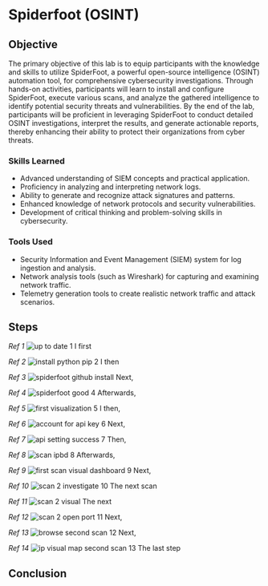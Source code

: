 # Spiderfoot (OSINT)

## Objective

The primary objective of this lab is to equip participants with the knowledge and skills to utilize SpiderFoot, a powerful open-source intelligence (OSINT) automation tool, for comprehensive cybersecurity investigations. Through hands-on activities, participants will learn to install and configure SpiderFoot, execute various scans, and analyze the gathered intelligence to identify potential security threats and vulnerabilities. By the end of the lab, participants will be proficient in leveraging SpiderFoot to conduct detailed OSINT investigations, interpret the results, and generate actionable reports, thereby enhancing their ability to protect their organizations from cyber threats.

### Skills Learned

- Advanced understanding of SIEM concepts and practical application.
- Proficiency in analyzing and interpreting network logs.
- Ability to generate and recognize attack signatures and patterns.
- Enhanced knowledge of network protocols and security vulnerabilities.
- Development of critical thinking and problem-solving skills in cybersecurity.

### Tools Used

- Security Information and Event Management (SIEM) system for log ingestion and analysis.
- Network analysis tools (such as Wireshark) for capturing and examining network traffic.
- Telemetry generation tools to create realistic network traffic and attack scenarios.

## Steps

*Ref 1*
![up to date 1](https://github.com/Casttllee/Spiderfoot-OSINT-/assets/137667912/bbb36144-42b5-4061-a85c-844d49f9a7b0)
I first

*Ref 2*
![install python pip 2](https://github.com/Casttllee/Spiderfoot-OSINT-/assets/137667912/b77d697d-d79d-4ee6-a25e-514e178f5abb)
I then

*Ref 3*
![spiderfoot github install](https://github.com/Casttllee/Spiderfoot-OSINT-/assets/137667912/fe02ad35-ed50-4fed-b974-ddb3549f1f94)
Next,

*Ref 4*
![spiderfoot good 4](https://github.com/Casttllee/Spiderfoot-OSINT-/assets/137667912/9f163d78-6a25-415e-9112-7cb64412cf8d)
Afterwards,

*Ref 5*
![first visualization 5](https://github.com/Casttllee/Spiderfoot-OSINT-/assets/137667912/21544b3a-27cd-4f9b-8664-4aeb1f1d039f)
I then,

*Ref 6*
![account for api key 6](https://github.com/Casttllee/Spiderfoot-OSINT-/assets/137667912/f817de48-1a74-4eb2-9853-bdf2fbb70e34)
Next,

*Ref 7*
![api setting success 7](https://github.com/Casttllee/Spiderfoot-OSINT-/assets/137667912/f7b55cfc-ef46-42b6-89e4-cfa2fb186cb6)
Then,

*Ref 8*
![scan ipbd 8](https://github.com/Casttllee/Spiderfoot-OSINT-/assets/137667912/eed3ab09-af93-4112-b710-8a85b53bd556)
Afterwards,

*Ref 9*
![first scan visual dashboard 9](https://github.com/Casttllee/Spiderfoot-OSINT-/assets/137667912/4c1ac8aa-91e5-46ce-a5f6-ff85bf0a6bf2)
Next,

*Ref 10*
![scan 2 investigate 10](https://github.com/Casttllee/Spiderfoot-OSINT-/assets/137667912/74432157-0865-464c-86de-5460bdccaf1f)
The next scan

*Ref 11*
![scan 2 visual](https://github.com/Casttllee/Spiderfoot-OSINT-/assets/137667912/e0bbe072-f2d3-4dd3-ae8c-afd76134985c)
The next

*Ref 12*
![scan 2 open port 11](https://github.com/Casttllee/Spiderfoot-OSINT-/assets/137667912/4a2f3cfe-c47a-4751-993e-6f8173cd50ae)
Next,

*Ref 13*
![browse second scan 12](https://github.com/Casttllee/Spiderfoot-OSINT-/assets/137667912/e4acb1d4-8529-4de1-85f2-4e08ed578ed4)
Next,

*Ref 14*
![ip visual map second scan 13](https://github.com/Casttllee/Spiderfoot-OSINT-/assets/137667912/0057ab1b-b8c9-488f-9997-a7fe4aca91de)
The last step

## Conclusion

